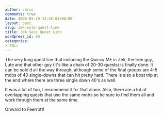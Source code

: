 ```yaml
---
author: chris
comments: true
date: 2005-05-20 14:48:01+00:00
layout: post
slug: zek-solo-quest-line
title: Zek Solo Quest Line
wordpress_id: 40
categories:
- EQii
---
```


The very long quest line that including the Quincy ME in Zek, the tree guy, Lute and that other guy (it's like a chain of 20-30 quests) is finally done. It can be solo'd all the way through, although some of the final groups are 4-5 mobs of 40 single-downs that can hit pretty hard. There is also a boat trip at the end where there are three single down 40's as well.

It was a lot of fun, I recommend it for that alone. Also, there are a lot of overlapping quests that use the same mobs so be sure to find them all and work through them at the same time.

Onward to Feerrott!

